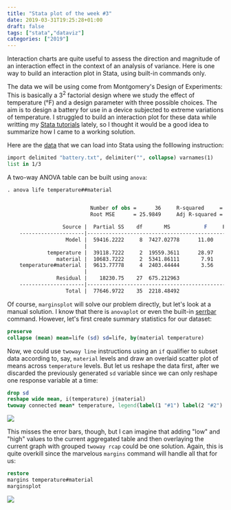 ```yaml
---
title: "Stata plot of the week #3"
date: 2019-03-31T19:25:28+01:00
draft: false
tags: ["stata","dataviz"]
categories: ["2019"]
---
```


Interaction charts are quite useful to assess the direction and magnitude of an interaction effect in the context of an analysis of variance. Here is one way to build an interaction plot in Stata, using built-in commands only.

The data we will be using come from Montgomery's Design of Experiments: This is basically a $3^2$ factorial design where we study the effect of temperature (°F) and a design parameter with three possible choices. The aim is to design a battery for use in a device subjected to extreme variations of temperature. I struggled to build an interaction plot for these data while writting my [Stata tutorials](/articles/stata-sk/) lately, so I thought it would be a good idea to summarize how I came to a working solution.

Here are the [data](/pub/battery.txt) that we can load into Stata using the folllowing instruction:

```Stata
import delimited "battery.txt", delimiter("", collapse) varnames(1)
list in 1/3
```

A two-way ANOVA table can be built using `anova`:

```Stata
. anova life temperature##material


                           Number of obs =      36     R-squared     =  0.7652
                           Root MSE      = 25.9849     Adj R-squared =  0.6956

                  Source |  Partial SS    df       MS           F     Prob > F
    ---------------------|----------------------------------------------------
                   Model |  59416.2222     8  7427.02778      11.00     0.0000
                         |
             temperature |  39118.7222     2  19559.3611      28.97     0.0000
                material |  10683.7222     2  5341.86111       7.91     0.0020
    temperature#material |  9613.77778     4  2403.44444       3.56     0.0186
                         |
                Residual |    18230.75    27  675.212963
    ---------------------|----------------------------------------------------
                   Total |  77646.9722    35  2218.48492
```

Of course, `marginsplot` will solve our problem directly, but let's look at a manual solution. I know that there is `anovaplot` or even the built-in [serrbar](https://www.stata.com/manuals13/rserrbar.pdf) command. However, let's first create summary statistics for our dataset:

```Stata
preserve
collapse (mean) mean=life (sd) sd=life, by(material temperature)
```

Now, we could use `twoway line` instructions using an `if` qualifier to subset data according to, say, `material` levels and draw an overlaid scatter plot of means across `temperature` levels. But let us reshape the data first, after we discarded the previously generated `sd` variable since we can only reshape one response variable at a time:

```Stata
drop sd
reshape wide mean, i(temperature) j(material)
twoway connected mean* temperature, legend(label(1 "#1") label(2 "#2") label(3 "#3")) ytitle(Mean life) scheme(plotplain)
```

![](/img/stata-plot-007.png)

This misses the error bars, though, but I can imagine that adding "low" and "high" values to the current aggregated table and then overlaying the current graph with grouped `twoway rcap` could be one solution. Again, this is quite overkill since the marvelous `margins` command will handle all that for us:

```Stata
restore
margins temperature#material
marginsplot
```

![](/img/stata-plot-008.png)
